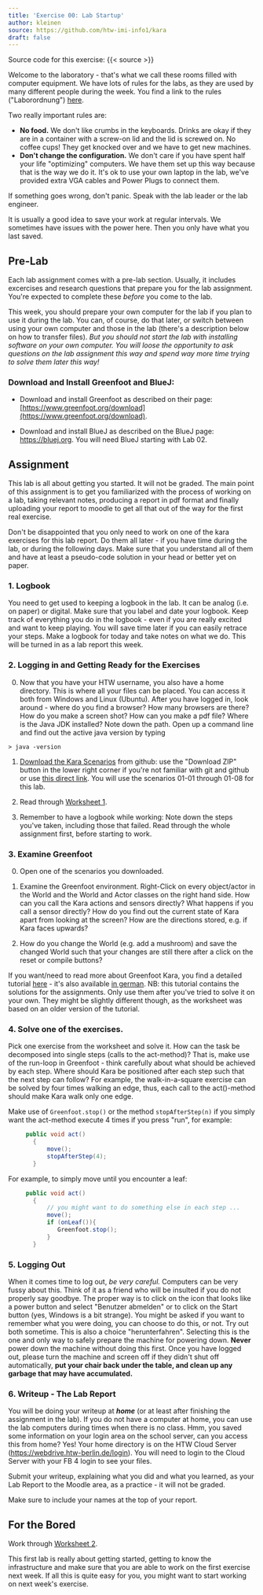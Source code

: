 ```yaml
---
title: 'Exercise 00: Lab Startup'
author: kleinen
source: https://github.com/htw-imi-info1/kara
draft: false
---
```

Source code for this exercise: {{< source >}}

Welcome to the laboratory - that's what we call these rooms filled with computer equipment. We have lots of rules for the labs, as they are used by many different people during the week. You find a link to the rules ("Laborordnung") [here](https://imi-bachelor.htw-berlin.de/studium/labore/).

Two really important rules are:

- **No food.** We don't like crumbs in the keyboards. Drinks are okay if they are in a container with a screw-on lid and the lid is screwed on. No coffee cups! They get knocked over and we have to get new machines.
- **Don't change the configuration.** We don't care if you have spent half your life "optimizing" computers. We have them set up this way because that is the way we do it. It's ok to use your own laptop in the lab, we've provided extra VGA cables and Power Plugs to connect them.

If something goes wrong, don't panic. Speak with the lab leader or the lab engineer.

It is usually a good idea to save your work at regular intervals. We sometimes have issues with the power here. Then you only have what you last saved.

## Pre-Lab

Each lab assignment comes with a pre-lab section. Usually, it includes excercises and research questions that prepare you for the lab assignment.
You're expected to complete these *before* you come to the lab.

This week, you should prepare your own computer for the lab if you plan to use it during the lab. You can, of course, do that later, or switch between using your own computer and those in the lab (there's a description below on how to transfer files). *But you should not start the lab with installing software on your own computer. You will loose the opportunity to ask questions on the lab assignment this way and spend way more time trying to solve them later this way!*

### Download and Install Greenfoot and BlueJ:

* Download and install Greenfoot as described on their page: [https://www.greenfoot.org/download](https://www.greenfoot.org/download).

* Download and install BlueJ as described on the BlueJ page: https://bluej.org. You will need BlueJ starting with Lab 02.

## Assignment

This lab is all about getting you started. It will not be graded.
The main point of this assignment is to get you familiarized with the
process of working on a lab, taking relevant notes, producing a report in pdf format
and finally uploading your report to moodle to get all that out of the way for
the first real exercise.

Don't be disappointed that you only need to work on one of the kara exercises
for this lab report.
Do them all later - if you have time during the lab, or during the following days.
Make sure that you understand all of them and have at least a pseudo-code solution in
your head or better yet on paper.

### 1. Logbook

You need to get used to keeping a logbook in the lab. It can be analog (i.e. on paper) or digital. Make sure that you label and date your logbook. Keep track of everything you do in the logbook - even if you are really excited and want to keep playing. You will save time later if you can easily retrace your steps. Make a logbook for today and take notes on what we do. This will be turned in as a lab report this week.

### 2. Logging in and Getting Ready for the Exercises

0.   Now that you have your HTW username, you also have a home directory. This is where all your files can be placed. You can access it both from Windows and Linux (Ubuntu). After you have logged in, look around - where do you find a browser? How many browsers are there? How do you make a screen shot? How can you make a pdf file? Where is the Java JDK installed? Note down the path. Open up a command line and find out the active java version by typing

    > java -version

1.   [Download the Kara Scenarios][1] from github: use the "Download ZIP" button in the lower right corner if you're not familiar with git and github or use [this direct link](https://github.com/htw-imi-info1/kara/archive/refs/heads/main.zip). You will use the scenarios 01-01 through 01-08 for this lab.

2.   Read through [Worksheet 1](../../material/info1-02-worksheet-kara-1.pdf).

3.   Remember to have a logbook while working:
Note down the steps you've taken, including those that failed. Read through the whole assignment first, before starting to work.

### 3. Examine Greenfoot

0.   Open one of the scenarios you downloaded.

1.   Examine the Greenfoot environment. Right-Click on every object/actor in the World and the World and Actor
classes on the right hand side. How can you call the Kara actions and sensors directly? What happens if you
call a sensor directly? How do you find out the current state of Kara apart from looking at the screen?
How are the directions stored, e.g. if Kara faces upwards?

2.   How do you change the World (e.g. add a mushroom) and save the changed World such that your changes are still there after a click on the reset or compile buttons?

If you want/need to read more about Greenfoot Kara, you find a detailed tutorial [here](https://code.makery.ch/library/greenfoot-kara/) - it's also available [in german](https://code.makery.ch/library/greenfoot-kara/de/). NB: this tutorial contains the solutions for the assignments. Only use them after you've tried to solve it on your own. They might be slightly different though, as the worksheet was based on an older version of the tutorial.

### 4. Solve one of the exercises.

Pick one exercise from the worksheet and solve it.
   How can the task be decomposed into single steps (calls to the act-method)?
   That is, make use of the run-loop in Greenfoot -
   think carefully about what should be achieved by each step.
        Where should Kara be positioned after each step such that the next step can follow?
   For example, the walk-in-a-square exercise can be solved
   by four times walking an edge, thus, each call to the act()-method should make Kara walk only one edge.

Make use of ```Greenfoot.stop()``` or the method ```stopAfterStep(n)``` if you simply want the act-method execute 4 times if you press "run", for example:
```java
     public void act()
       {
           move();
           stopAfterStep(4);
       }
```
For example, to simply move until you encounter a leaf:
```java
     public void act()
       {
           // you might want to do something else in each step ...
           move();
           if (onLeaf()){
              Greenfoot.stop();
           }
       }
```


### 5. Logging Out

When it comes time to log out, _be very careful._ Computers can be very fussy about this.
Think of it as a friend who will be insulted if you do not properly say goodbye.
The proper way is to click on the icon that looks like a power button and select "Benutzer
abmelden" or to click on the Start button (yes, Windows is a bit strange). You might be asked if you want to remember what you were doing, you can choose to do this, or not. Try out both sometime. This is also a choice "herunterfahren". Selecting this is the one and only way to safely prepare the machine for powering down.
**Never** power down the machine without doing this first. Once you have logged out, please turn the machine and screen off if they didn't shut off automatically, **put your chair back under the table, and clean up any garbage that may have accumulated.**

### 6. Writeup - The Lab Report

You will be doing your writeup at ***home*** (or at least after finishing the assignment in the lab).
If you do not have a computer at home, you can use the lab computers during times when there is no
class. Hmm, you saved some information on your login area on the school server,
can you access this from home? Yes! Your home directory is on the HTW Cloud Server
(https://webdrive.htw-berlin.de/login). You will need to login to the Cloud Server with your FB 4
login to see your files.

Submit your writeup, explaining what you did and what you learned, as your Lab Report to the Moodle area, as a practice - it will not be graded.

Make sure to include your names at the top of your report.

## For the Bored

Work through [Worksheet 2](../../material/info1-04-worksheet-kara-2.pdf).

This first lab is really about getting started, getting to know the infrastructure
and make sure that you are able to work on the first exercise next week.
If all this is quite easy for you, you might want to start working on next week's exercise.

 [1]: https://github.com/htw-imi-info1/kara
